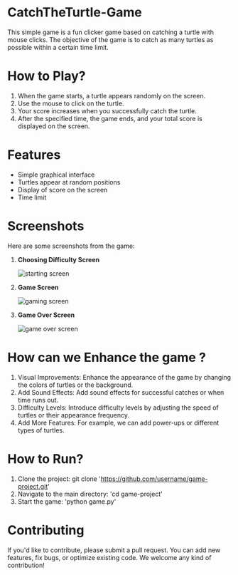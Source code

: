 # CatchTheTurtle-Game

This simple game is a fun clicker game based on catching a turtle with mouse clicks. 
The objective of the game is to catch as many turtles as possible within a certain time limit.

# How to Play? 

1. When the game starts, a turtle appears randomly on the screen.
2. Use the mouse to click on the turtle.
3. Your score increases when you successfully catch the turtle.
4. After the specified time, the game ends, and your total score is displayed on the screen.

# Features

* Simple graphical interface
* Turtles appear at random positions
* Display of score on the screen
* Time limit

# Screenshots

Here are some screenshots from the game:

1. **Choosing Difficulty Screen**

   ![starting screen](https://github.com/altugmalkan/CatchTheTurtle-Game/assets/147262853/b83db270-07fe-4b55-a273-d09ab1e06147)

2. **Game Screen**

   ![gaming screen](https://github.com/altugmalkan/CatchTheTurtle-Game/assets/147262853/f99f5057-4c54-46bb-bab8-ae2e2dfa8911)

3. **Game Over Screen**

   ![game over screen](https://github.com/altugmalkan/CatchTheTurtle-Game/assets/147262853/23e4a0b0-df1f-42df-b038-be44005f7f99)


# How can we Enhance the game ?

1. Visual Improvements: Enhance the appearance of the game by changing the colors of turtles or the background.
2. Add Sound Effects: Add sound effects for successful catches or when time runs out.
3. Difficulty Levels: Introduce difficulty levels by adjusting the speed of turtles or their appearance frequency.
4. Add More Features: For example, we can add power-ups or different types of turtles.

# How to Run?

1. Clone the project: git clone 'https://github.com/username/game-project.git'
2. Navigate to the main directory: 'cd game-project'
3. Start the game: 'python game.py'

# Contributing

If you'd like to contribute, please submit a pull request. You can add new features, fix bugs, or optimize existing code.
We welcome any kind of contribution!

